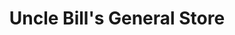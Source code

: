 ---
title: "Uncle Bill's General Store"
url: /riviere-saint-paul/uncle-bills-general-store/
shop: general
---